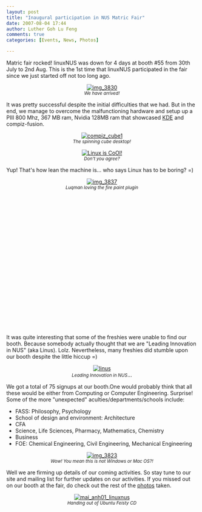 ```yaml
---
layout: post
title: "Inaugural participation in NUS Matric Fair"
date: 2007-08-04 17:44
author: Luther Goh Lu Feng
comments: true
categories: [Events, News, Photos]

---
```

<p>Matric fair rocked! linuxNUS was down for 4 days at booth #55 from 30th July to 2nd Aug. This is the 1st time that linuxNUS participated in the fair since we just started off not too long ago.</p>
<p style="text-align: center;"><a href="http://good-times.webshots.com/photo/2826942950101890940ynXItc" target="_blank"><img src="http://inlinethumb54.webshots.com/4405/2826942950101890940S200x200Q85.jpg" alt="img_3830"></a><br />
<em><small>We have arrived!</small></em></p>
<p>It was pretty successful despite the initial difficulties that we had. But in the end, we manage to overcome the malfunctioning hardware and setup up a PIII 800 Mhz, 367 MB ram, Nvidia 128MB ram that showcased <a href="http://www.kde.org/" target="_blank">KDE</a> and compiz-fusion.
</p>
<p style="text-align: center;"><a href="http://good-times.webshots.com/photo/2416200460101890940dSyADb" target="_blank"><img src="http://inlinethumb59.webshots.com/3962/2416200460101890940S200x200Q85.jpg" alt="compiz_cube1"></a><br />
<em><small>The spinning cube desktop!</small></em></p>
<p style="text-align: center;"><a href="http://good-times.webshots.com/photo/2532387670101890940sxXpTr" target="_blank"><img src="http://inlinethumb57.webshots.com/6008/2532387670101890940S200x200Q85.jpg" alt="Linux is CoOl!"></a><br />
<small><em>Don't you agree?</em></small><em></em></p>
<p>Yup! That's how lean the machine is... who says Linux has to be boring? =)&nbsp;</p>
<p style="text-align: center;"><a href="http://good-times.webshots.com/photo/2209994520101890940ayASfM" target="_blank"><img src="http://inlinethumb40.webshots.com/6183/2209994520101890940S200x200Q85.jpg" alt="img_3837"></a><br />
<em><small>Luqman loving the fire paint plugin</small></em></p>
<div align="center"><object width="425" height="350"><param name="movie" value="http://www.youtube.com/v/td_lW6BRllI"></param><param name="wmode" value="transparent"></param><embed src="http://www.youtube.com/v/td_lW6BRllI" type="application/x-shockwave-flash" wmode="transparent" width="425" height="350"></embed></object></div>
<p>It was quite interesting that some of the freshies were unable to find our booth. Because somebody actually thought that we are "Leading Innovation in NUS" (aka Linus). Lolz. Nevertheless, many freshies did stumble upon our booth despite the little hiccup =)
</p>
<p style="text-align: center;"><a href="http://good-times.webshots.com/photo/2528403940101890940iQfdcX" target="_blank"><img src="http://inlinethumb08.webshots.com/4487/2528403940101890940S200x200Q85.jpg" alt="linus"></a><br />
<small><em>Leading Innovation in NUS</em></small>...
</p>
<p>We got a total of 75 signups at our booth.One would probably think that all these would be either from Computing or Computer Engineering. Surprise! Some of the more "unexpected" aculties/departments/schools include:&nbsp;</p>
<ul>
  <li>FASS: Philosophy,&nbsp;Psychology&nbsp;</li>
  <li>School of design and environment:&nbsp;Architecture</li>
  <li>CFA&nbsp;</li>
  <li>Science, Life Sciences, Pharmacy, Mathematics, Chemistry</li>
  <li>Business</li>
<li>FOE: Chemical Engineering, Civil Engineering, Mechanical Engineering</li>
</ul>
<div style="text-align: center;"><a href="http://good-times.webshots.com/photo/2686281680101890940tiZIhF" target="_blank"><img src="http://inlinethumb05.webshots.com/4804/2686281680101890940S200x200Q85.jpg" alt="img_3823"></a><br />
<small><em>Wow! You mean this is not Windows or Mac OS?!</em></small><br />
</div>
<p>Well we are firming up details of our coming activities. So stay tune to our site and mailing list for further updates on our activities. If you missed out on our booth at the fair, do check out the rest of the <a href="http://good-times.webshots.com/album/560132501SzdmyM%5D" target="_blank">photos</a> taken.</p>
<p style="text-align: center;"><a href="http://good-times.webshots.com/photo/2702054430101890940bOeJjd" target="_blank"><img src="http://inlinethumb14.webshots.com/4877/2702054430101890940S200x200Q85.jpg" target="_blank" alt="mai_anh01_linuxnus"></a><br />
<em><small>Handing out of Ubuntu Feisty CD</small></em>
</p>
